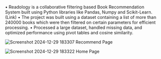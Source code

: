 •	Readology is a collaborative filtering based Book Recommendation System built using Python libraries like
Pandas, Numpy and Scikit-Learn.(Link)
•	The project was built using a dataset containing a list of more than 240000 books which were then filtered on certain parameters for efficient processing.
•	Processed a large dataset, handled missing data, and optimized performance using pivot tables and cosine similarity.

![Screenshot 2024-12-29 183307](https://github.com/user-attachments/assets/43aa86dd-445c-47b7-8135-1225217a03c1)
Recommend Page

![Screenshot 2024-12-29 183322](https://github.com/user-attachments/assets/9a336cbd-51fc-455f-ae91-82b6ea9d6eca)
Home Page
